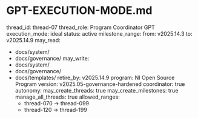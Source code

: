 # GPT-EXECUTION-MODE.md

thread_id: thread-07
thread_role: Program Coordinator GPT
execution_mode: ideal
status: active
milestone_range:
  from: v2025.14.3
  to: v2025.14.9
may_read:
  - docs/system/
  - docs/governance/
may_write:
  - docs/system/
  - docs/governance/
  - docs/templates/
retire_by: v2025.14.9
program: NI Open Source Program
version: v2025.05-governance-hardened
coordinator: true
autonomy:
  may_create_threads: true
  may_create_milestones: true
  manage_all_threads: true
  allowed_ranges:
    - thread-070 → thread-099
    - thread-120 → thread-199

